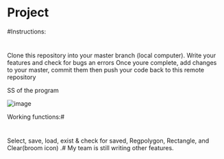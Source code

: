 # Project

#Instructions:
#
Clone this repository into your master branch (local computer). 
Write your features and check for bugs an errors
Once youre complete, add changes to your master, commit them then push your code back to this remote repository 


SS of the program

![image](https://user-images.githubusercontent.com/118675709/206655229-eddf6027-c027-4211-9bc0-616a09598754.png)


Working functions:#
#
Select, save, load, exist & check for saved, Regpolygon,  Rectangle, and Clear(broom icon) .#
My team is still writing other features.
